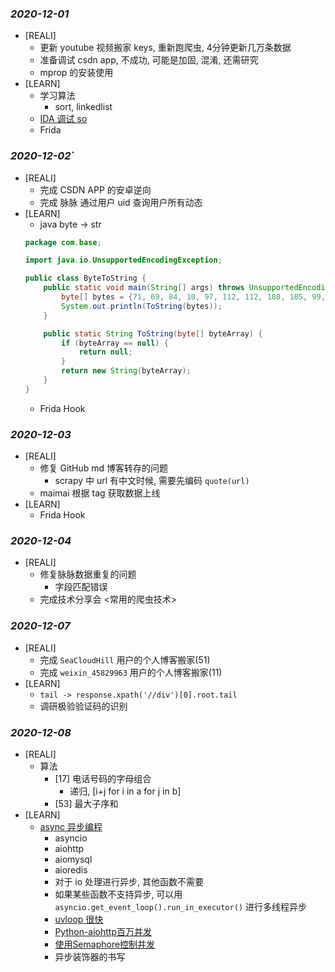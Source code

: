 ### *2020-12-01*
- [REALI]
  - 更新 youtube 视频搬家 keys, 重新跑爬虫, 4分钟更新几万条数据
  - 准备调试 csdn app, 不成功, 可能是加固, 混淆, 还需研究
  - mprop 的安装使用
- [LEARN]
  - 学习算法
    - sort, linkedlist
  - [IDA 调试 so](https://www.cnblogs.com/ddms/p/8820044.html)
  - Frida

### *2020-12-02*`
- [REALI]
  - 完成 CSDN APP 的安卓逆向
  - 完成 脉脉 通过用户 uid 查询用户所有动态
- [LEARN]
  - java byte -> str
  ```java
  package com.base;

  import java.io.UnsupportedEncodingException;

  public class ByteToString {
      public static void main(String[] args) throws UnsupportedEncodingException {
          byte[] bytes = {71, 69, 84, 10, 97, 112, 112, 108, 105, 99, 97, 116, 105, 111, 110, 47, 106, 115, 111, 110, 10, 10, 97, 112, 112, 108, 105, 99, 97, 116, 105, 111, 110, 47, 106, 115, 111, 110, 59, 32, 99, 104, 97, 114, 115, 101, 116, 61, 85, 84, 70, 45, 56, 10, 10, 88, 45, 67, 97, 45, 75, 101, 121, 58, 50, 48, 51, 55, 56, 57, 48, 54, 55, 10, 88, 45, 67, 97, 45, 84, 105, 109, 101, 115, 116, 97, 109, 112, 58, 49, 54, 48, 54, 56, 55, 57, 49, 48, 52, 57, 56, 57, 10, 47, 98, 108, 105, 110, 107, 47, 118, 49, 47, 98, 108, 105, 110, 107, 47, 104, 111, 116, 66, 108, 105, 110, 107, 86, 50, 63, 112, 97, 103, 101, 78, 117, 109, 61, 50, 38, 112, 97, 103, 101, 83, 105, 122, 101, 61, 50, 48};
          System.out.println(ToString(bytes));
      }

      public static String ToString(byte[] byteArray) {
          if (byteArray == null) {
              return null;
          }
          return new String(byteArray);
      }
  }
  ```
  - Frida Hook

### *2020-12-03*
- [REALI]
  - 修复 GitHub md 博客转存的问题
    - scrapy 中 url 有中文时候, 需要先编码 `quote(url)`
  - maimai 根据 tag 获取数据上线
- [LEARN]
  - Frida Hook

### *2020-12-04*
- [REALI]
  - 修复脉脉数据重复的问题
    - 字段匹配错误
  - 完成技术分享会 <常用的爬虫技术>

### *2020-12-07*
- [REALI]
  - 完成 `SeaCloudHill` 用户的个人博客搬家(51)
  - 完成 `weixin_45829963` 用户的个人博客搬家(11)
- [LEARN]
  - `tail -> response.xpath('//div')[0].root.tail`
  - 调研极验验证码的识别

### *2020-12-08*
- [REALI]
  - 算法
    - [17] 电话号码的字母组合
      - 递归, [i+j for i in a for j in b]
    - [53] 最大子序和
- [LEARN]
  - [async 异步编程](https://www.bilibili.com/video/BV1Sp4y1z72N)
    - asyncio
    - aiohttp
    - aiomysql
    - aioredis
    - 对于 io 处理进行异步, 其他函数不需要
    - 如果某些函数不支持异步, 可以用 `asyncio.get_event_loop().run_in_executor()` 进行多线程异步
    - [uvloop 很快](http://www.tastones.com/stackoverflow/python-language/asyncio-module/using_uvloop/)
    - [Python-aiohttp百万并发](https://www.cnblogs.com/DjangoBlog/p/5783125.html)
    - [使用Semaphore控制并发](https://juejin.cn/post/6857140761926828039)
    - 异步装饰器的书写
